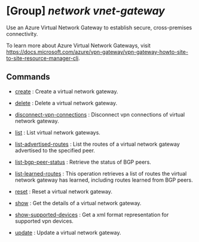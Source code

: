 # [Group] _network vnet-gateway_

Use an Azure Virtual Network Gateway to establish secure, cross-premises connectivity.

To learn more about Azure Virtual Network Gateways, visit https://docs.microsoft.com/azure/vpn-gateway/vpn-gateway-howto-site-to-site-resource-manager-cli.

## Commands

- [create](/Commands/network/vnet-gateway/_create.md)
: Create a virtual network gateway.

- [delete](/Commands/network/vnet-gateway/_delete.md)
: Delete a virtual network gateway.

- [disconnect-vpn-connections](/Commands/network/vnet-gateway/_disconnect-vpn-connections.md)
: Disconnect vpn connections of virtual network gateway.

- [list](/Commands/network/vnet-gateway/_list.md)
: List virtual network gateways.

- [list-advertised-routes](/Commands/network/vnet-gateway/_list-advertised-routes.md)
: List the routes of a virtual network gateway advertised to the specified peer.

- [list-bgp-peer-status](/Commands/network/vnet-gateway/_list-bgp-peer-status.md)
: Retrieve the status of BGP peers.

- [list-learned-routes](/Commands/network/vnet-gateway/_list-learned-routes.md)
: This operation retrieves a list of routes the virtual network gateway has learned, including routes learned from BGP peers.

- [reset](/Commands/network/vnet-gateway/_reset.md)
: Reset a virtual network gateway.

- [show](/Commands/network/vnet-gateway/_show.md)
: Get the details of a virtual network gateway.

- [show-supported-devices](/Commands/network/vnet-gateway/_show-supported-devices.md)
: Get a xml format representation for supported vpn devices.

- [update](/Commands/network/vnet-gateway/_update.md)
: Update a virtual network gateway.
